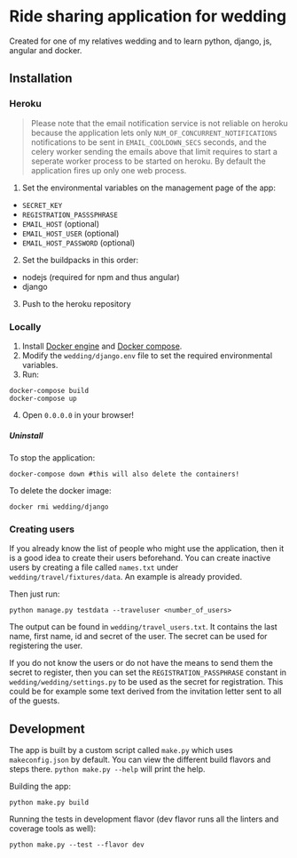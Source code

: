 # Ride sharing application for wedding
Created for one of my relatives wedding and to learn python, django, js, angular and docker.

## Installation
### Heroku
> Please note that the email notification service is not reliable on heroku
> because the application lets only `NUM_OF_CONCURRENT_NOTIFICATIONS`
> notifications to be sent in `EMAIL_COOLDOWN_SECS` seconds, and the
> celery worker sending the emails above that limit requires to start a seperate
> worker process to be started on heroku. By default the application fires up only
> one web process.
1. Set the environmental variables on the management page of the app:
- `SECRET_KEY`
- `REGISTRATION_PASSSPHRASE`
- `EMAIL_HOST` (optional)
- `EMAIL_HOST_USER` (optional)
- `EMAIL_HOST_PASSWORD` (optional)
2. Set the buildpacks in this order:
- nodejs (required for npm and thus angular)
- django
3. Push to the heroku repository

### Locally
1. Install [Docker engine](<https://docs.docker.com/engine/installation/linux/ubuntulinux/>) and [Docker compose](<https://docs.docker.com/compose/install/>).
2. Modify the `wedding/django.env` file to set the required environmental variables.
3. Run:
```
docker-compose build
docker-compose up
```
4. Open `0.0.0.0` in your browser!

##### Uninstall
To stop the application:
```
docker-compose down #this will also delete the containers!
```
To delete the docker image:
```
docker rmi wedding/django
```

### Creating users
If you already know the list of people who might use the application, then it is a good idea to create their users beforehand. You can create inactive users by creating a file called `names.txt` under `wedding/travel/fixtures/data`. An example is already provided.

Then just run:
```
python manage.py testdata --traveluser <number_of_users>
```
The output can be found in `wedding/travel_users.txt`. It contains the last name, first name, id and secret of the user. The secret can be used for registering the user.

If you do not know the users or do not have the means to send them the secret to register, then you can set the `REGISTRATION_PASSPHRASE` constant in `wedding/wedding/settings.py` to be used as the secret for registration. This could be for example some text derived from the invitation letter sent to all of the guests.

## Development
The app is built by a custom script called `make.py` which uses `makeconfig.json` by default. You can view the different build flavors and steps there.
`python make.py --help` will print the help.

Building the app:
```
python make.py build
```

Running the tests in development flavor (dev flavor runs all the linters and coverage tools as well):
```
python make.py --test --flavor dev
```